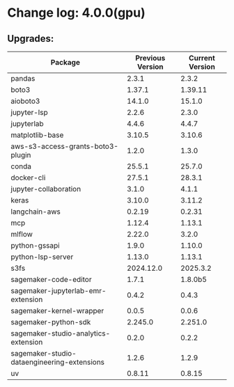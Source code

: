# Change log: 4.0.0(gpu)

## Upgrades: 

Package | Previous Version | Current Version
---|---|---
pandas|2.3.1|2.3.2
boto3|1.37.1|1.39.11
aioboto3|14.1.0|15.1.0
jupyter-lsp|2.2.6|2.3.0
jupyterlab|4.4.6|4.4.7
matplotlib-base|3.10.5|3.10.6
aws-s3-access-grants-boto3-plugin|1.2.0|1.3.0
conda|25.5.1|25.7.0
docker-cli|27.5.1|28.3.1
jupyter-collaboration|3.1.0|4.1.1
keras|3.10.0|3.11.2
langchain-aws|0.2.19|0.2.31
mcp|1.12.4|1.13.1
mlflow|2.22.0|3.2.0
python-gssapi|1.9.0|1.10.0
python-lsp-server|1.13.0|1.13.1
s3fs|2024.12.0|2025.3.2
sagemaker-code-editor|1.7.1|1.8.0b5
sagemaker-jupyterlab-emr-extension|0.4.2|0.4.3
sagemaker-kernel-wrapper|0.0.5|0.0.6
sagemaker-python-sdk|2.245.0|2.251.0
sagemaker-studio-analytics-extension|0.2.0|0.2.2
sagemaker-studio-dataengineering-extensions|1.2.6|1.2.9
uv|0.8.11|0.8.15
